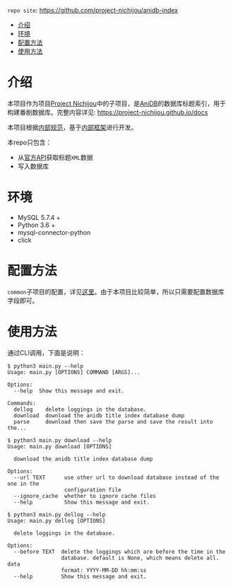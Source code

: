 `repo site`: https://github.com/project-nichijou/anidb-index

- [介绍](#介绍)
- [环境](#环境)
- [配置方法](#配置方法)
- [使用方法](#使用方法)

# 介绍

本项目作为项目[Project Nichijou](https://github.com/project-nichijou)中的子项目，是[AniDB](anidb.net)的数据库标题索引，用于构建番剧数据库。完整内容详见: https://project-nichijou.github.io/docs

本项目根据[内部规范](https://project-nichijou.github.io/docs/#/./server/anime-database/spider)，基于[内部框架](https://github.com/project-nichijou/spider-common)进行开发。

本repo只包含：
- 从[官方API](https://wiki.anidb.net/API)获取标题`XML`数据
- 写入数据库

# 环境

- MySQL 5.7.4 +
- Python 3.6 +
- mysql-connector-python
- click

# 配置方法

`common`子项目的配置，详见[这里](https://github.com/project-nichijou/spider-common#%E4%BD%BF%E7%94%A8%E6%96%B9%E6%B3%95)。由于本项目比较简单，所以只需要配置数据库字段即可。

# 使用方法

通过CLI调用，下面是说明：

```
$ python3 main.py --help
Usage: main.py [OPTIONS] COMMAND [ARGS]...

Options:
  --help  Show this message and exit.

Commands:
  dellog    delete loggings in the database.
  download  download the anidb title index database dump
  parse     download then save the parse and save the result into the...
```

```
$ python3 main.py download --help
Usage: main.py download [OPTIONS]

  download the anidb title index database dump

Options:
  --url TEXT      use other url to download database instead of the one in the
                  configuration file
  --ignore_cache  whether to ignore cache files
  --help          Show this message and exit.
```

```
$ python3 main.py dellog --help
Usage: main.py dellog [OPTIONS]

  delete loggings in the database.

Options:
  --before TEXT  delete the loggings which are before the time in the
                 database. default is None, which means delete all. data
                 format: YYYY-MM-DD hh:mm:ss
  --help         Show this message and exit.
```
